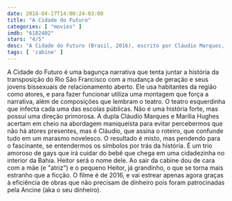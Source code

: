 ```yaml
---
date: 2018-04-17T14:00:24-03:00
title: "A Cidade do Futuro"
categories: [ "movies" ]
imdb: "6182402"
stars: "4/5"
desc: "A Cidade do Futuro (Brasil, 2016), escrito por Cláudio Marques, dirigido por Cláudio Marques e Marília Hughes Guerreiro, com Gilmar Araujo, Igor Santos, Milla Suzart."
tags: [ 'cabine' ]
---
```

A Cidade do Futuro é uma bagunça narrativa que tenta juntar a história da transposição do Rio São Francisco com a mudança de geração e seus jovens bissexuais de relacionamento aberto. Ele usa habitantes da região como atores, e para fazer funcionar utiliza uma montagem que força a narrativa, além de composições que lembram o teatro. O teatro esquerdinha que infecta cada uma das escolas públicas. Não é uma história forte, mas possui uma direção primorosa. A dupla Cláudio Marques e Marília Hughes acertam em cheio na abordagem maniqueísta para evitar percebermos que não há atores presentes, mas é Cláudio, que assina o roteiro, que confunde tudo em um marasmo novelesco. O resultado é misto, mas pendendo para o fascinante, se entendermos os símbolos por trás da história. É um trio amoroso de gays que irá cuidar do bebê que chega em uma cidadezinha no interior da Bahia. Heitor será o nome dele. Ao sair da cabine dou de cara com a mãe (e "atriz") e o pequeno Heitor, já grandinho, o que se torna mais estranho que a ficção. O filme é de 2016, e vai estrear apenas agora graças à eficiência de obras que não precisam de dinheiro pois foram patrocinadas pela Ancine (aka o seu dinheiro). 
